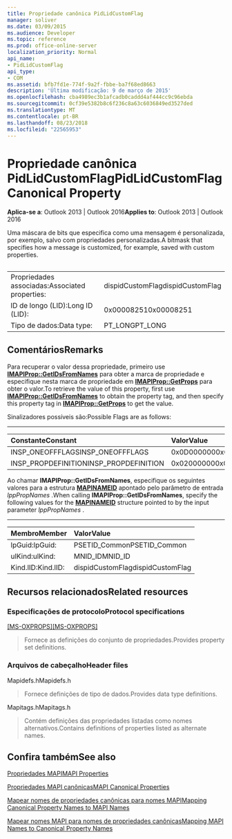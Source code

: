 ```yaml
---
title: Propriedade canônica PidLidCustomFlag
manager: soliver
ms.date: 03/09/2015
ms.audience: Developer
ms.topic: reference
ms.prod: office-online-server
localization_priority: Normal
api_name:
- PidLidCustomFlag
api_type:
- COM
ms.assetid: bfb7fd1e-774f-9a2f-fbbe-ba7f68ed8663
description: 'Última modificação: 9 de março de 2015'
ms.openlocfilehash: cba4989ec3b1afcadb0caddd4af444cc9c96ebda
ms.sourcegitcommit: 0cf39e5382b8c6f236c8a63c6036849ed3527ded
ms.translationtype: MT
ms.contentlocale: pt-BR
ms.lasthandoff: 08/23/2018
ms.locfileid: "22565953"
---
```

# <a name="pidlidcustomflag-canonical-property"></a><span data-ttu-id="d40e0-103">Propriedade canônica PidLidCustomFlag</span><span class="sxs-lookup"><span data-stu-id="d40e0-103">PidLidCustomFlag Canonical Property</span></span>

  
  
<span data-ttu-id="d40e0-104">**Aplica-se a**: Outlook 2013 | Outlook 2016</span><span class="sxs-lookup"><span data-stu-id="d40e0-104">**Applies to**: Outlook 2013 | Outlook 2016</span></span> 
  
<span data-ttu-id="d40e0-105">Uma máscara de bits que especifica como uma mensagem é personalizada, por exemplo, salvo com propriedades personalizadas.</span><span class="sxs-lookup"><span data-stu-id="d40e0-105">A bitmask that specifies how a message is customized, for example, saved with custom properties.</span></span>
  
## 

|||
|:-----|:-----|
|<span data-ttu-id="d40e0-106">Propriedades associadas:</span><span class="sxs-lookup"><span data-stu-id="d40e0-106">Associated properties:</span></span>  <br/> |<span data-ttu-id="d40e0-107">dispidCustomFlag</span><span class="sxs-lookup"><span data-stu-id="d40e0-107">dispidCustomFlag</span></span>  <br/> |
|<span data-ttu-id="d40e0-108">ID de longo (LID):</span><span class="sxs-lookup"><span data-stu-id="d40e0-108">Long ID (LID):</span></span>  <br/> |<span data-ttu-id="d40e0-109">0x00008251</span><span class="sxs-lookup"><span data-stu-id="d40e0-109">0x00008251</span></span>  <br/> |
|<span data-ttu-id="d40e0-110">Tipo de dados:</span><span class="sxs-lookup"><span data-stu-id="d40e0-110">Data type:</span></span>  <br/> |<span data-ttu-id="d40e0-111">PT_LONG</span><span class="sxs-lookup"><span data-stu-id="d40e0-111">PT_LONG</span></span>  <br/> |
   
## <a name="remarks"></a><span data-ttu-id="d40e0-112">Comentários</span><span class="sxs-lookup"><span data-stu-id="d40e0-112">Remarks</span></span>

<span data-ttu-id="d40e0-113">Para recuperar o valor dessa propriedade, primeiro use **[IMAPIProp::GetIDsFromNames](imapiprop-getidsfromnames.md)** para obter a marca de propriedade e especifique nesta marca de propriedade em **[IMAPIProp::GetProps](imapiprop-getprops.md)** para obter o valor.</span><span class="sxs-lookup"><span data-stu-id="d40e0-113">To retrieve the value of this property, first use **[IMAPIProp::GetIDsFromNames](imapiprop-getidsfromnames.md)** to obtain the property tag, and then specify this property tag in **[IMAPIProp::GetProps](imapiprop-getprops.md)** to get the value.</span></span> 
  
<span data-ttu-id="d40e0-114">Sinalizadores possíveis são:</span><span class="sxs-lookup"><span data-stu-id="d40e0-114">Possible Flags are as follows:</span></span>
  
****

|<span data-ttu-id="d40e0-115">**Constante**</span><span class="sxs-lookup"><span data-stu-id="d40e0-115">**Constant**</span></span>|<span data-ttu-id="d40e0-116">**Valor**</span><span class="sxs-lookup"><span data-stu-id="d40e0-116">**Value**</span></span>|
|:-----|:-----|
|<span data-ttu-id="d40e0-117">INSP_ONEOFFFLAGS</span><span class="sxs-lookup"><span data-stu-id="d40e0-117">INSP_ONEOFFFLAGS</span></span>  <br/> |<span data-ttu-id="d40e0-118">0x0D000000</span><span class="sxs-lookup"><span data-stu-id="d40e0-118">0x0D000000</span></span>  <br/> |
|<span data-ttu-id="d40e0-119">INSP_PROPDEFINITION</span><span class="sxs-lookup"><span data-stu-id="d40e0-119">INSP_PROPDEFINITION</span></span>  <br/> |<span data-ttu-id="d40e0-120">0x02000000</span><span class="sxs-lookup"><span data-stu-id="d40e0-120">0x02000000</span></span>  <br/> |
   
<span data-ttu-id="d40e0-121">Ao chamar **IMAPIProp::GetIDsFromNames**, especifique os seguintes valores para a estrutura **[MAPINAMEID](mapinameid.md)** apontado pelo parâmetro de entrada *lppPropNames* .</span><span class="sxs-lookup"><span data-stu-id="d40e0-121">When calling **IMAPIProp::GetIDsFromNames**, specify the following values for the **[MAPINAMEID](mapinameid.md)** structure pointed to by the input parameter  *lppPropNames*  .</span></span> 
  
****

|<span data-ttu-id="d40e0-122">**Membro**</span><span class="sxs-lookup"><span data-stu-id="d40e0-122">**Member**</span></span>|<span data-ttu-id="d40e0-123">**Valor**</span><span class="sxs-lookup"><span data-stu-id="d40e0-123">**Value**</span></span>|
|:-----|:-----|
|<span data-ttu-id="d40e0-124">lpGuid:</span><span class="sxs-lookup"><span data-stu-id="d40e0-124">lpGuid:</span></span>  <br/> |<span data-ttu-id="d40e0-125">PSETID_Common</span><span class="sxs-lookup"><span data-stu-id="d40e0-125">PSETID_Common</span></span>  <br/> |
|<span data-ttu-id="d40e0-126">ulKind:</span><span class="sxs-lookup"><span data-stu-id="d40e0-126">ulKind:</span></span>  <br/> |<span data-ttu-id="d40e0-127">MNID_ID</span><span class="sxs-lookup"><span data-stu-id="d40e0-127">MNID_ID</span></span>  <br/> |
|<span data-ttu-id="d40e0-128">Kind.lID:</span><span class="sxs-lookup"><span data-stu-id="d40e0-128">Kind.lID:</span></span>  <br/> |<span data-ttu-id="d40e0-129">dispidCustomFlag</span><span class="sxs-lookup"><span data-stu-id="d40e0-129">dispidCustomFlag</span></span>  <br/> |
   
## <a name="related-resources"></a><span data-ttu-id="d40e0-130">Recursos relacionados</span><span class="sxs-lookup"><span data-stu-id="d40e0-130">Related resources</span></span>

### <a name="protocol-specifications"></a><span data-ttu-id="d40e0-131">Especificações de protocolo</span><span class="sxs-lookup"><span data-stu-id="d40e0-131">Protocol specifications</span></span>

<span data-ttu-id="d40e0-132">[[MS-OXPROPS]](http://msdn.microsoft.com/library/f6ab1613-aefe-447d-a49c-18217230b148%28Office.15%29.aspx)</span><span class="sxs-lookup"><span data-stu-id="d40e0-132">[[MS-OXPROPS]](http://msdn.microsoft.com/library/f6ab1613-aefe-447d-a49c-18217230b148%28Office.15%29.aspx)</span></span>
  
> <span data-ttu-id="d40e0-133">Fornece as definições do conjunto de propriedades.</span><span class="sxs-lookup"><span data-stu-id="d40e0-133">Provides property set definitions.</span></span>
    
### <a name="header-files"></a><span data-ttu-id="d40e0-134">Arquivos de cabeçalho</span><span class="sxs-lookup"><span data-stu-id="d40e0-134">Header files</span></span>

<span data-ttu-id="d40e0-135">Mapidefs.h</span><span class="sxs-lookup"><span data-stu-id="d40e0-135">Mapidefs.h</span></span>
  
> <span data-ttu-id="d40e0-136">Fornece definições de tipo de dados.</span><span class="sxs-lookup"><span data-stu-id="d40e0-136">Provides data type definitions.</span></span>
    
<span data-ttu-id="d40e0-137">Mapitags.h</span><span class="sxs-lookup"><span data-stu-id="d40e0-137">Mapitags.h</span></span>
  
> <span data-ttu-id="d40e0-138">Contém definições das propriedades listadas como nomes alternativos.</span><span class="sxs-lookup"><span data-stu-id="d40e0-138">Contains definitions of properties listed as alternate names.</span></span>
    
## <a name="see-also"></a><span data-ttu-id="d40e0-139">Confira também</span><span class="sxs-lookup"><span data-stu-id="d40e0-139">See also</span></span>



[<span data-ttu-id="d40e0-140">Propriedades MAPI</span><span class="sxs-lookup"><span data-stu-id="d40e0-140">MAPI Properties</span></span>](mapi-properties.md)
  
[<span data-ttu-id="d40e0-141">Propriedades MAPI canônicas</span><span class="sxs-lookup"><span data-stu-id="d40e0-141">MAPI Canonical Properties</span></span>](mapi-canonical-properties.md)
  
[<span data-ttu-id="d40e0-142">Mapear nomes de propriedades canônicas para nomes MAPI</span><span class="sxs-lookup"><span data-stu-id="d40e0-142">Mapping Canonical Property Names to MAPI Names</span></span>](mapping-canonical-property-names-to-mapi-names.md)
  
[<span data-ttu-id="d40e0-143">Mapear nomes MAPI para nomes de propriedades canônicas</span><span class="sxs-lookup"><span data-stu-id="d40e0-143">Mapping MAPI Names to Canonical Property Names</span></span>](mapping-mapi-names-to-canonical-property-names.md)

